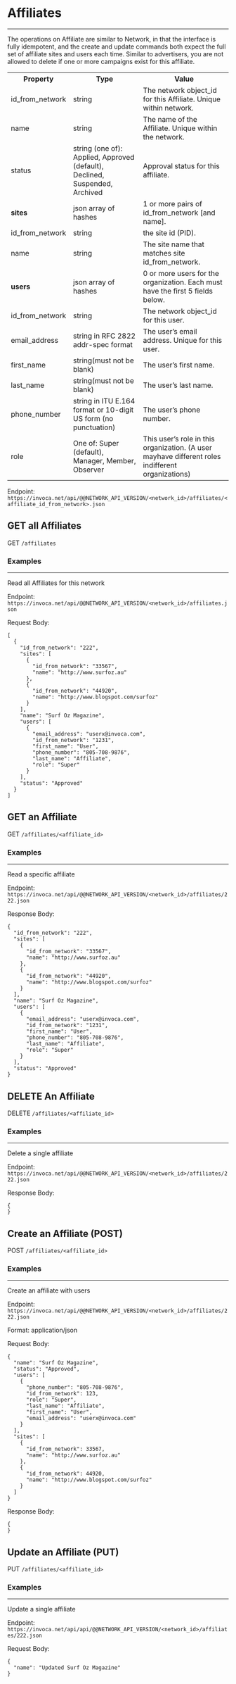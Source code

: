 Affiliates
==========

* * *

The operations on Affiliate are similar to Network, in that the interface is fully idempotent,
and the create and update commands both expect the full set of affiliate sites and users each time.
Similar to advertisers, you are not allowed to delete if one or more campaigns exist for this affiliate.

<table>
  <tr><th>Property</th><th>Type</th><th>Value</th></tr>
  <tr><td>id_from_network</td><td>string</td><td>The network object_id for this Affiliate. Unique within network.</td></tr>
  <tr><td>name</td><td>string</td><td>The name of the Affiliate. Unique within the network.</td></tr>
  <tr><td>status</td><td>string (one of): Applied, Approved (default), Declined, Suspended, Archived</td><td>Approval status for this affiliate.</td></tr>
  <tr><td><b>sites</b></td><td>json array of hashes</td><td>1 or more pairs of id_from_network [and name].</td></tr>
  <tr><td>id_from_network</td><td>string</td><td>the site id (PID).</td></tr>
  <tr><td>name</td><td>string</td><td>The site name that matches site id_from_network.</td></tr>
  <tr><td><b>users</b></td><td>json array of hashes</td><td>0 or more users for the organization. Each must have the first 5 fields below.</td></tr>
  <tr><td>id_from_network</td><td>string</td><td>The network object_id for this user.</td></tr>
  <tr><td>email_address</td><td>string in RFC 2822 addr-spec format</td><td>The user’s email address. Unique for this user.</td></tr>
  <tr><td>first_name</td><td>string(must not be blank)</td><td>The user’s first name.</td></tr>
  <tr><td>last_name</td><td>string(must not be blank)</td><td>The user’s last name.</td></tr>
  <tr><td>phone_number</td><td>string in ITU E.164 format or 10-digit US form (no punctuation)</td><td>The user’s phone number.</td></tr>
  <tr><td>role</td><td>One of: Super (default), Manager, Member, Observer</td><td>This user’s role in this organization. (A user mayhave different roles indifferent organizations)</td></tr>
</table>

Endpoint:
`https://invoca.net/api/@@NETWORK_API_VERSION/<network_id>/affiliates/<affiliate_id_from_network>.json`

## GET all Affiliates
GET `/affiliates`


### Examples
<hr>

Read all Affiliates for this network

Endpoint:
`https://invoca.net/api/@@NETWORK_API_VERSION/<network_id>/affiliates.json`

Request Body:
<pre><code>[
  {
    "id_from_network": "222",
    "sites": [
      {
        "id_from_network": "33567",
        "name": "http://www.surfoz.au"
      },
      {
        "id_from_network": "44920",
        "name": "http://www.blogspot.com/surfoz"
      }
    ],
    "name": "Surf Oz Magazine",
    "users": [
      {
        "email_address": "userx@invoca.com",
        "id_from_network": "1231",
        "first_name": "User",
        "phone_number": "805‐708‐9876",
        "last_name": "Affiliate",
        "role": "Super"
      }
    ],
    "status": "Approved"
  }
]</pre></code>

## GET an Affiliate
GET `/affiliates/<affiliate_id>`


### Examples
<hr>

Read a specific affiliate

Endpoint:
`https://invoca.net/api/@@NETWORK_API_VERSION/<network_id>/affiliates/222.json`

Response Body:
<pre><code>{
  "id_from_network": "222",
  "sites": [
    {
      "id_from_network": "33567",
      "name": "http://www.surfoz.au"
    },
    {
      "id_from_network": "44920",
      "name": "http://www.blogspot.com/surfoz"
    }
  ],
  "name": "Surf Oz Magazine",
  "users": [
    {
      "email_address": "userx@invoca.com",
      "id_from_network": "1231",
      "first_name": "User",
      "phone_number": "805‐708‐9876",
      "last_name": "Affiliate",
      "role": "Super"
    }
  ],
  "status": "Approved"
}</pre></code>


## DELETE An Affiliate
DELETE `/affiliates/<affiliate_id>`


### Examples
<hr>

Delete a single affiliate

Endpoint:
`https://invoca.net/api/@@NETWORK_API_VERSION/<network_id>/affiliates/222.json`


Response Body:
<pre><code>{
}</pre></code>

## Create an Affiliate (POST)
POST `/affiliates/<affiliate_id>`


### Examples
<hr>

Create an affiliate with users

Endpoint:
`https://invoca.net/api/@@NETWORK_API_VERSION/<network_id>/affiliates/222.json`

Format: application/json

Request Body:
<pre><code>{
  "name": "Surf Oz Magazine",
  "status": "Approved",
  "users": [
    {
      "phone_number": "805‐708‐9876",
      "id_from_network": 123,
      "role": "Super",
      "last_name": "Affiliate",
      "first_name": "User",
      "email_address": "userx@invoca.com"
    }
  ],
  "sites": [
    {
      "id_from_network": 33567,
      "name": "http://www.surfoz.au"
    },
    {
      "id_from_network": 44920,
      "name": "http://www.blogspot.com/surfoz"
    }
  ]
}</pre></code>

Response Body:
<pre><code>{
}</pre></code>


## Update an Affiliate (PUT)
PUT `/affiliates/<affiliate_id>`


### Examples
<hr>

Update a single affiliate

Endpoint:
`https://invoca.net/api/api/@@NETWORK_API_VERSION/<network_id>/affiliates/222.json`

Request Body:
<pre><code>{
  "name": "Updated Surf Oz Magazine"
}</pre></code>
